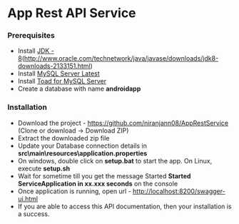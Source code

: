 # App Rest API Service

### Prerequisites
* Install [JDK - 8](http://semver.org/)(http://www.oracle.com/technetwork/java/javase/downloads/jdk8-downloads-2133151.html)
* Install [MySQL Server Latest](https://dev.mysql.com/downloads/mysql/)
* Install [Toad for MySQL Server](https://download.cnet.com/Toad-for-MySQL/3000-10254_4-10567178.html)
* Create a database with name **androidapp**

### Installation
* Download the project - https://github.com/niranjann08/AppRestService (Clone or download -> Download ZIP)
* Extract the downloaded zip file
* Update your Database connection details in **src\main\resources\application.properties**
* On windows, double click on **setup.bat** to start the app. On Linux, execute **setup.sh**
* Wait for sometime till you get the message Started **Started ServiceApplication in xx.xxx seconds** on the console
* Once application is running, open url - [http://localhost:8200/swagger-ui.html](http://localhost:8200/swagger-ui.html)
* If you are able to access this API documentation, then your installation is a success.
